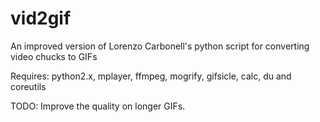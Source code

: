 vid2gif
=======

An improved version of Lorenzo Carbonell's python script for converting video chucks to GIFs

Requires: python2.x, mplayer, ffmpeg, mogrify, gifsicle, calc, du and coreutils



TODO: Improve the quality on longer GIFs.
